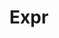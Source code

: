 ---
git: https://github.com/antonmedv/expr
logohandle: expr-lang
sort: exprlang
title: Expr
website: https://expr-lang.org/
---